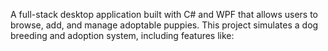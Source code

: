 A full-stack desktop application built with C# and WPF that allows users to browse, add, and manage adoptable puppies. This project simulates a dog breeding and adoption system, including features like:
